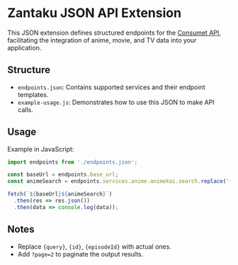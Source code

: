 # Zantaku JSON API Extension

This JSON extension defines structured endpoints for the [Consumet API](https://github.com/consumet/api.consumet.org), facilitating the integration of anime, movie, and TV data into your application.

## Structure

- `endpoints.json`: Contains supported services and their endpoint templates.
- `example-usage.js`: Demonstrates how to use this JSON to make API calls.

## Usage

Example in JavaScript:

```js
import endpoints from './endpoints.json';

const baseUrl = endpoints.base_url;
const animeSearch = endpoints.services.anime.animekai.search.replace('{query}', 'one piece');

fetch(`${baseUrl}${animeSearch}`)
  .then(res => res.json())
  .then(data => console.log(data));
```

## Notes

- Replace `{query}`, `{id}`, `{episodeId}` with actual ones.
- Add `?page=2` to paginate the output results.
